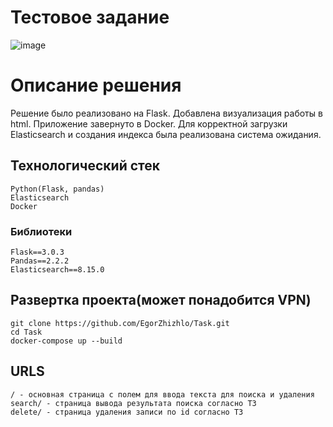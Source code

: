 # Тестовое задание

![image](https://github.com/user-attachments/assets/de9feb0f-fe61-4f76-aec4-62d5f9dd80ee)

# Описание решения
Решение было реализовано на Flask. Добавлена визуализация работы в html. Приложение завернуто в Docker. Для корректной загрузки Elasticsearch и создания индекса была реализована система ожидания.

## Технологический стек
    Python(Flask, pandas)
    Elasticsearch
    Docker    

### Библиотеки
    Flask==3.0.3
    Pandas==2.2.2
    Elasticsearch==8.15.0

## Развертка проекта(может понадобится VPN)
    git clone https://github.com/EgorZhizhlo/Task.git
    cd Task
    docker-compose up --build

## URLS
    / - основная страница с полем для ввода текста для поиска и удаления
    search/ - страница вывода результата поиска согласно ТЗ
    delete/ - страница удаления записи по id согласно ТЗ
